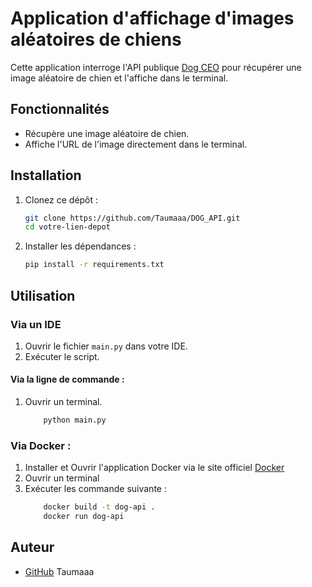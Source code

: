 # Application d'affichage d'images aléatoires de chiens

Cette application interroge l'API publique [Dog CEO](https://dog.ceo/dog-api/) pour récupérer une image aléatoire de chien et l'affiche dans le terminal.

## Fonctionnalités

- Récupère une image aléatoire de chien.
- Affiche l'URL de l'image directement dans le terminal.

## Installation

1. Clonez ce dépôt :

   ```bash
   git clone https://github.com/Taumaaa/DOG_API.git
   cd votre-lien-depot
2. Installer les dépendances :

   ```bash
   pip install -r requirements.txt
   
## Utilisation

### Via un IDE
1. Ouvrir le fichier `main.py` dans votre IDE.
2. Exécuter le script.
#### Via la ligne de commande :
1. Ouvrir un terminal.
    ```bash
        python main.py

### Via Docker :
1. Installer et Ouvrir l'application Docker via le site officiel [Docker](https://www.docker.com/products/docker-desktop)
2. Ouvrir un terminal 
3. Exécuter les commande suivante :
    ```bash
        docker build -t dog-api .
        docker run dog-api

## Auteur
- [GitHub](https://github.com/Taumaaa) Taumaaa